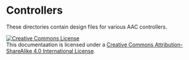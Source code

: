 # Controllers

These directories contain design files for various AAC controllers.

<a rel="license" href="http://creativecommons.org/licenses/by-sa/4.0/"><img alt="Creative Commons License" style="border-width:0" src="https://i.creativecommons.org/l/by-sa/4.0/88x31.png" /></a><br />This documentaation is licensed under a <a rel="license" href="http://creativecommons.org/licenses/by-sa/4.0/">Creative Commons Attribution-ShareAlike 4.0 International License</a>.

